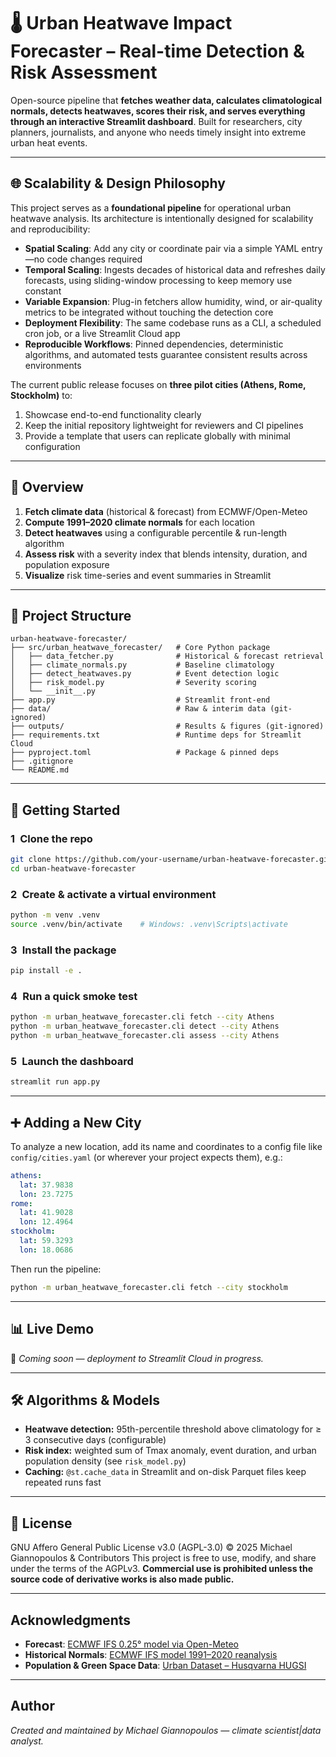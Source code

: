 # 🌡️ Urban Heatwave Impact Forecaster – Real-time Detection & Risk Assessment

Open-source pipeline that **fetches weather data, calculates climatological normals, detects heatwaves, scores their risk, and serves everything through an interactive Streamlit dashboard**.
Built for researchers, city planners, journalists, and anyone who needs timely insight into extreme urban heat events.

---

## 🌐 Scalability & Design Philosophy

This project serves as a **foundational pipeline** for operational urban heatwave analysis. Its architecture is intentionally designed for scalability and reproducibility:

* **Spatial Scaling**: Add any city or coordinate pair via a simple YAML entry—no code changes required
* **Temporal Scaling**: Ingests decades of historical data and refreshes daily forecasts, using sliding-window processing to keep memory use constant
* **Variable Expansion**: Plug-in fetchers allow humidity, wind, or air-quality metrics to be integrated without touching the detection core
* **Deployment Flexibility**: The same codebase runs as a CLI, a scheduled cron job, or a live Streamlit Cloud app
* **Reproducible Workflows**: Pinned dependencies, deterministic algorithms, and automated tests guarantee consistent results across environments

The current public release focuses on **three pilot cities (Athens, Rome, Stockholm)** to:

1. Showcase end-to-end functionality clearly
2. Keep the initial repository lightweight for reviewers and CI pipelines
3. Provide a template that users can replicate globally with minimal configuration

---

## 🧠 Overview

1. **Fetch climate data** (historical & forecast) from ECMWF/Open-Meteo
2. **Compute 1991–2020 climate normals** for each location
3. **Detect heatwaves** using a configurable percentile & run-length algorithm
4. **Assess risk** with a severity index that blends intensity, duration, and population exposure
5. **Visualize** risk time-series and event summaries in Streamlit

---

## 📂 Project Structure

```
urban-heatwave-forecaster/
├── src/urban_heatwave_forecaster/   # Core Python package
│   ├── data_fetcher.py              # Historical & forecast retrieval
│   ├── climate_normals.py           # Baseline climatology
│   ├── detect_heatwaves.py          # Event detection logic
│   ├── risk_model.py                # Severity scoring
│   └── __init__.py
├── app.py                           # Streamlit front-end
├── data/                            # Raw & interim data (git-ignored)
├── outputs/                         # Results & figures (git-ignored)
├── requirements.txt                 # Runtime deps for Streamlit Cloud
├── pyproject.toml                   # Package & pinned deps
├── .gitignore
└── README.md
```

---

## 🚀 Getting Started

### 1 Clone the repo

```bash
git clone https://github.com/your-username/urban-heatwave-forecaster.git
cd urban-heatwave-forecaster
```

### 2 Create & activate a virtual environment

```bash
python -m venv .venv
source .venv/bin/activate    # Windows: .venv\Scripts\activate
```

### 3 Install the package

```bash
pip install -e .
```

### 4 Run a quick smoke test

```bash
python -m urban_heatwave_forecaster.cli fetch --city Athens
python -m urban_heatwave_forecaster.cli detect --city Athens
python -m urban_heatwave_forecaster.cli assess --city Athens
```

### 5 Launch the dashboard

```bash
streamlit run app.py
```

---

## ➕ Adding a New City

To analyze a new location, add its name and coordinates to a config file like `config/cities.yaml` (or wherever your project expects them), e.g.:

```yaml
athens:
  lat: 37.9838
  lon: 23.7275
rome:
  lat: 41.9028
  lon: 12.4964
stockholm:
  lat: 59.3293
  lon: 18.0686
```

Then run the pipeline:

```bash
python -m urban_heatwave_forecaster.cli fetch --city stockholm
```

---

## 📊 Live Demo

🚧 *Coming soon — deployment to Streamlit Cloud in progress.*

---

## 🛠 Algorithms & Models

* **Heatwave detection:** 95th-percentile threshold above climatology for ≥ 3 consecutive days (configurable)
* **Risk index:** weighted sum of Tmax anomaly, event duration, and urban population density (see `risk_model.py`)
* **Caching:** `@st.cache_data` in Streamlit and on-disk Parquet files keep repeated runs fast

---


## 📜 License

GNU Affero General Public License v3.0 (AGPL-3.0) © 2025 Michael Giannopoulos & Contributors
This project is free to use, modify, and share under the terms of the AGPLv3.
**Commercial use is prohibited unless the source code of derivative works is also made public.**


---

## Acknowledgments

* **Forecast**: [ECMWF IFS 0.25° model via Open-Meteo](https://open-meteo.com/)
* **Historical Normals**: [ECMWF IFS model 1991–2020 reanalysis](https://open-meteo.com/en/docs/historical-weather-api)
* **Population & Green Space Data**: [Urban Dataset – Husqvarna HUGSI](https://hugsi.green/cities/index)

---

## Author

*Created and maintained by Michael Giannopoulos — climate scientist|data analyst.*
